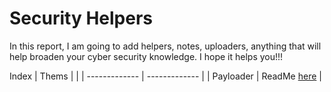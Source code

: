 # Security Helpers

In this report, I am going to add helpers, notes, uploaders, anything that will help broaden your cyber security knowledge. I hope it helps you!!!

Index
| Thems |  |
| ------------- | ------------- |
| Payloader  | ReadMe [here](PayLoaders/readme.md)  |
